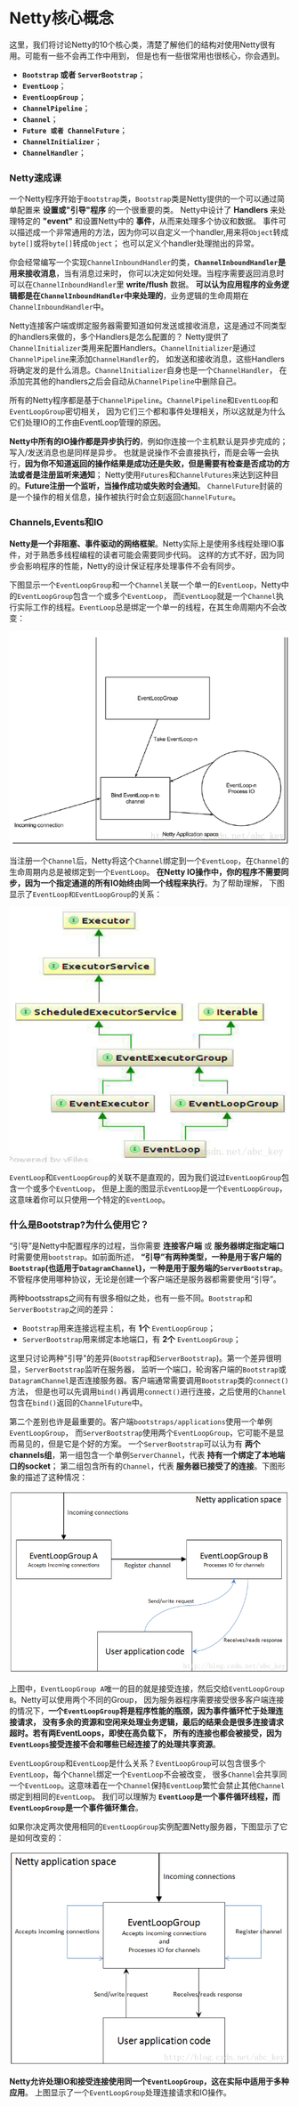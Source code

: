Netty核心概念
================================================
这里，我们将讨论Netty的10个核心类，清楚了解他们的结构对使用Netty很有用。可能有一些不会再工作中用到，
但是也有一些很常用也很核心，你会遇到。
+ **`Bootstrap` 或者 `ServerBootstrap`**；
+ **`EventLoop`**；
+ **`EventLoopGroup`**；
+ **`ChannelPipeline`**；
+ **`Channel`**；
+ **`Future 或者 ChannelFuture`**；
+ **`ChannelInitializer`**；
+ **`ChannelHandler`**；

### Netty速成课
一个Netty程序开始于`Bootstrap`类，`Bootstrap`类是Netty提供的一个可以通过简单配置来 **设置或"引导"程序** 的一个很重要的类。
Netty中设计了 **Handlers** 来处理特定的 **"event"** 和设置Netty中的 **事件**，从而来处理多个协议和数据。
事件可以描述成一个非常通用的方法，因为你可以自定义一个handler,用来将`Object`转成`byte[]`或将`byte[]`转成`Object`；
也可以定义个handler处理抛出的异常。

你会经常编写一个实现`ChannelInboundHandler`的类，**`ChannelInboundHandler`是用来接收消息**，当有消息过来时，
你可以决定如何处理。当程序需要返回消息时可以在`ChannelInboundHandler`里 **write/flush** 数据。
**可以认为应用程序的业务逻辑都是在`ChannelInboundHandler`中来处理的**，业务逻辑的生命周期在`ChannelInboundHandler`中。

Netty连接客户端或绑定服务器需要知道如何发送或接收消息，这是通过不同类型的handlers来做的，多个Handlers是怎么配置的？
Netty提供了`ChannelInitializer`类用来配置Handlers。`ChannelInitializer`是通过`ChannelPipeline`来添加`ChannelHandler`的，
如发送和接收消息，这些Handlers将确定发的是什么消息。`ChannelInitializer`自身也是一个`ChannelHandler`，
在添加完其他的handlers之后会自动从`ChannelPipeline`中删除自己。

所有的Netty程序都是基于`ChannelPipeline`。`ChannelPipeline`和`EventLoop`和`EventLoopGroup`密切相关，
因为它们三个都和事件处理相关，所以这就是为什么它们处理IO的工作由EventLoop管理的原因。

**Netty中所有的IO操作都是异步执行的**，例如你连接一个主机默认是异步完成的；写入/发送消息也是同样是异步。
也就是说操作不会直接执行，而是会等一会执行，**因为你不知道返回的操作结果是成功还是失败，但是需要有检查是否成功的方法或者是注册监听来通知**；
Netty使用`Futures`和`ChannelFutures`来达到这种目的。**Future注册一个监听，当操作成功或失败时会通知**。
`ChannelFuture`封装的是一个操作的相关信息，操作被执行时会立刻返回`ChannelFuture`。

### Channels,Events和IO
**Netty是一个非阻塞、事件驱动的网络框架**。Netty实际上是使用多线程处理IO事件，对于熟悉多线程编程的读者可能会需要同步代码。
这样的方式不好，因为同步会影响程序的性能，Netty的设计保证程序处理事件不会有同步。

下图显示一个`EventLoopGroup`和一个`Channel`关联一个单一的`EventLoop`，Netty中的`EventLoopGroup`包含一个或多个`EventLoop`，
而`EventLoop`就是一个`Channel`执行实际工作的线程。`EventLoop`总是绑定一个单一的线程，在其生命周期内不会改变：

![EventLoopGroup](img/EventLoopGroup.png)

当注册一个`Channel`后，Netty将这个`Channel`绑定到一个`EventLoop`，在`Channel`的生命周期内总是被绑定到一个`EventLoop`。
**在Netty IO操作中，你的程序不需要同步，因为一个指定通道的所有IO始终由同一个线程来执行**。为了帮助理解，
下图显示了`EventLoop和EventLoopGroup`的关系：

![EventLoopGroup继承关系](img/EventLoopGroup继承关系.png)

`EventLoop`和`EventLoopGroup`的关联不是直观的，因为我们说过`EventLoopGroup`包含一个或多个`EventLoop`，
但是上面的图显示`EventLoop`是一个`EventLoopGroup`，这意味着你可以只使用一个特定的`EventLoop`。

### 什么是Bootstrap?为什么使用它？
“引导”是Netty中配置程序的过程，当你需要 **连接客户端** 或 **服务器绑定指定端口** 时需要使用`bootstrap`。如前面所述，
**“引导”有两种类型，一种是用于客户端的`Bootstrap`(也适用于`DatagramChannel`)，一种是用于服务端的`ServerBootstrap`**。
不管程序使用哪种协议，无论是创建一个客户端还是服务器都需要使用“引导”。

两种bootsstraps之间有有很多相似之处，也有一些不同。`Bootstrap`和`ServerBootstrap`之间的差异：
+ `Bootstrap`用来连接远程主机，有 **1个** `EventLoopGroup`；
+ `ServerBootstrap`用来绑定本地端口，有 **2个** `EventLoopGroup`；

这里只讨论两种"引导"的差异(`Bootstrap`和`ServerBootstrap`)。第一个差异很明显，`ServerBootstrap`监听在服务器，
监听一个端口，轮询客户端的`Bootstrap`或`DatagramChannel`是否连接服务器。客户端通常需要调用`Bootstrap`类的`connect()`方法，
但是也可以先调用`bind()`再调用`connect()`进行连接，之后使用的`Channel`包含在`bind()`返回的`ChannelFuture`中。

第二个差别也许是最重要的。客户端`bootstraps/applications`使用一个单例`EventLoopGroup`，
而`ServerBootstrap`使用两个`EventLoopGroup`，它可能不是显而易见的，但是它是个好的方案。
一个`ServerBootstrap`可以认为有 **两个channels组**，第一组包含一个单例`ServerChannel`，代表 **持有一个绑定了本地端口的socket**；
第二组包含所有的`Channel`，代表 **服务器已接受了的连接**。下图形象的描述了这种情况：

![ServerBootstrap](img/B1.png)

上图中，`EventLoopGroup A`唯一的目的就是接受连接，然后交给`EventLoopGroup B`。Netty可以使用两个不同的Group，
因为服务器程序需要接受很多客户端连接的情况下，**一个`EventLoopGroup`将是程序性能的瓶颈，因为事件循环忙于处理连接请求，
没有多余的资源和空闲来处理业务逻辑，最后的结果会是很多连接请求超时。若有两EventLoops，即使在高负载下，
所有的连接也都会被接受，因为`EventLoops`接受连接不会和哪些已经连接了的处理共享资源**。

`EventLoopGroup`和`EventLoop`是什么关系？`EventLoopGroup`可以包含很多个`EventLoop`，每个`Channel`绑定一个`EventLoop`不会被改变，
很多`Channel`会共享同一个`EventLoop`。这意味着在一个`Channel`保持`EventLoop`繁忙会禁止其他`Channel`绑定到相同的`EventLoop`。
我们可以理解为 **`EventLoop`是一个事件循环线程，而`EventLoopGroup`是一个事件循环集合**。

如果你决定两次使用相同的`EventLoopGroup`实例配置Netty服务器，下图显示了它是如何改变的：

![ServerBootstrap2](img/B2.png)

**Netty允许处理IO和接受连接使用同一个`EventLoopGroup`，这在实际中适用于多种应用**。
上图显示了一个`EventLoopGroup`处理连接请求和IO操作。
